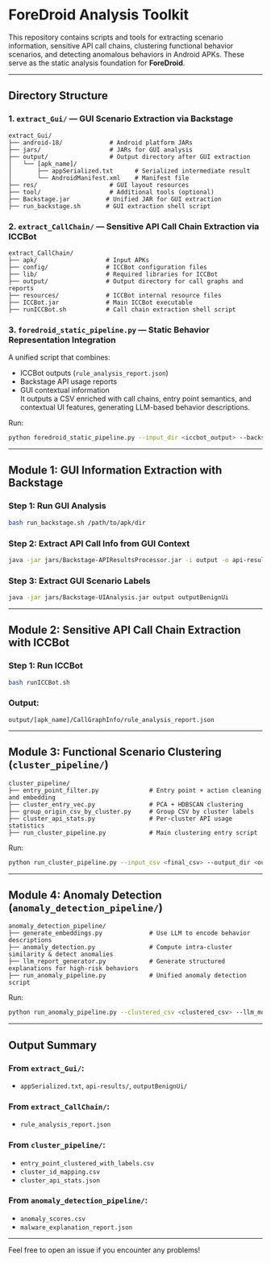 # ForeDroid Analysis Toolkit

This repository contains scripts and tools for extracting scenario information, sensitive API call chains, clustering functional behavior scenarios, and detecting anomalous behaviors in Android APKs. These serve as the static analysis foundation for **ForeDroid**.

---

## Directory Structure

### 1. `extract_Gui/` — GUI Scenario Extraction via Backstage

```
extract_Gui/
├── android-18/             # Android platform JARs
├── jars/                   # JARs for GUI analysis
├── output/                 # Output directory after GUI extraction
│   └── [apk_name]/
│       ├── appSerialized.txt      # Serialized intermediate result
│       └── AndroidManifest.xml    # Manifest file
├── res/                    # GUI layout resources
├── tool/                   # Additional tools (optional)
├── Backstage.jar          # Unified JAR for GUI extraction
├── run_backstage.sh       # GUI extraction shell script
```

### 2. `extract_CallChain/` — Sensitive API Call Chain Extraction via ICCBot

```
extract_CallChain/
├── apk/                   # Input APKs
├── config/                # ICCBot configuration files
├── lib/                   # Required libraries for ICCBot
├── output/                # Output directory for call graphs and reports
├── resources/             # ICCBot internal resource files
├── ICCBot.jar             # Main ICCBot executable
├── runICCBot.sh           # Call chain extraction shell script
```

### 3. `foredroid_static_pipeline.py` — Static Behavior Representation Integration

A unified script that combines:
- ICCBot outputs (`rule_analysis_report.json`)
- Backstage API usage reports
- GUI contextual information  
It outputs a CSV enriched with call chains, entry point semantics, and contextual UI features, generating LLM-based behavior descriptions.

Run:
```bash
python foredroid_static_pipeline.py --input_dir <iccbot_output> --backstage_api_csv <gui_info.csv> --final_csv <output.csv>
```

---

## Module 1: GUI Information Extraction with Backstage

### Step 1: Run GUI Analysis
```bash
bash run_backstage.sh /path/to/apk/dir
```

### Step 2: Extract API Call Info from GUI Context
```bash
java -jar jars/Backstage-APIResultsProcessor.jar -i output -o api-results
```

### Step 3: Extract GUI Scenario Labels
```bash
java -jar jars/Backstage-UIAnalysis.jar output outputBenignUi
```

---

## Module 2: Sensitive API Call Chain Extraction with ICCBot

### Step 1: Run ICCBot
```bash
bash runICCBot.sh
```

### Output:
```
output/[apk_name]/CallGraphInfo/rule_analysis_report.json
```

---

## Module 3: Functional Scenario Clustering (`cluster_pipeline/`)

```
cluster_pipeline/
├── entry_point_filter.py              # Entry point + action cleaning and embedding
├── cluster_entry_vec.py               # PCA + HDBSCAN clustering
├── group_origin_csv_by_cluster.py     # Group CSV by cluster labels
├── cluster_api_stats.py               # Per-cluster API usage statistics
├── run_cluster_pipeline.py            # Main clustering entry script
```

Run:
```bash
python run_cluster_pipeline.py --input_csv <final_csv> --output_dir <output> --num_clusters 2000
```

---

## Module 4: Anomaly Detection (`anomaly_detection_pipeline/`)

```
anomaly_detection_pipeline/
├── generate_embeddings.py             # Use LLM to encode behavior descriptions
├── anomaly_detection.py               # Compute intra-cluster similarity & detect anomalies
├── llm_report_generator.py            # Generate structured explanations for high-risk behaviors
├── run_anomaly_pipeline.py            # Unified anomaly detection script
```

Run:
```bash
python run_anomaly_pipeline.py --clustered_csv <clustered_csv> --llm_model deepseek
```

---

## Output Summary

### From `extract_Gui/`:
- `appSerialized.txt`, `api-results/`, `outputBenignUi/`

### From `extract_CallChain/`:
- `rule_analysis_report.json`

### From `cluster_pipeline/`:
- `entry_point_clustered_with_labels.csv`
- `cluster_id_mapping.csv`
- `cluster_api_stats.json`

### From `anomaly_detection_pipeline/`:
- `anomaly_scores.csv`
- `malware_explanation_report.json`


---

Feel free to open an issue if you encounter any problems!
